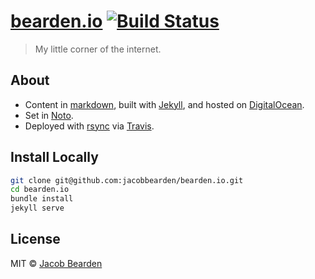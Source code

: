 # [bearden.io](http://bearden.io) [![Build Status](https://travis-ci.org/jacobbearden/bearden.io.svg?branch=master)](https://travis-ci.org/jacobbearden/bearden.io)

> My little corner of the internet.


## About
- Content in [markdown](//daringfireball.net/projects/markdown), built with [Jekyll](//jekyllrb.com), and hosted on [DigitalOcean](//digitalocean.com).
- Set in [Noto](//google.com/get/noto).
- Deployed with [rsync](//rsync.samba.org) via [Travis](//travis-ci.org).


## Install Locally
```bash
git clone git@github.com:jacobbearden/bearden.io.git
cd bearden.io
bundle install
jekyll serve
```


## License
MIT © [Jacob Bearden](//bearden.io)
